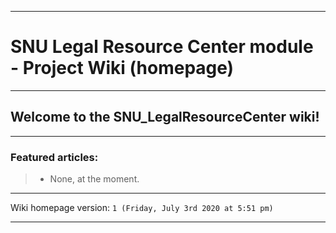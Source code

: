 
***

# SNU Legal Resource Center module - Project Wiki (homepage)

***

## Welcome to the SNU_LegalResourceCenter wiki!

***

### Featured articles:

> * None, at the moment.

***

Wiki homepage version: `1 (Friday, July 3rd 2020 at 5:51 pm)`

***

